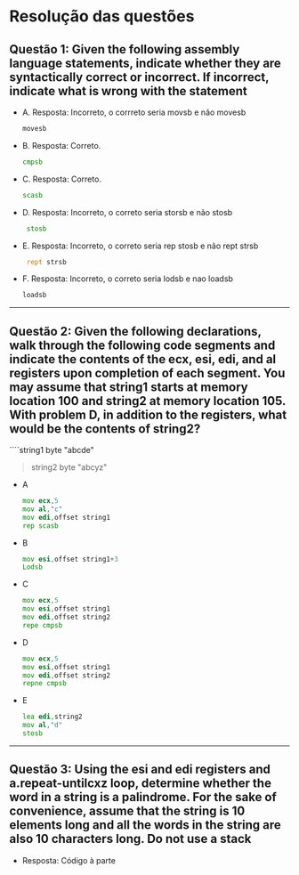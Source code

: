 # Resolução das questões

## Questão 1:  Given the following assembly language statements, indicate whether they are syntactically correct or incorrect. If incorrect, indicate what is wrong with the statement

* A. Resposta: Incorreto, o corrreto seria movsb e não movesb

    ```asm
    movesb
    ```

* B. Resposta: Correto.

    ```asm
    cmpsb
    ```

* C. Resposta: Correto.

    ```asm
    scasb
    ```

* D. Resposta: Incorreto, o correto seria storsb e não stosb

    ```asm
     stosb
    ```

* E. Resposta: Incorreto, o correto seria rep stosb e não rept strsb

    ```asm
     rept strsb
    ```

* F. Resposta:  Incorreto, o correto seria lodsb e nao loadsb

    ```asm
    loadsb
    ```

---

## Questão 2: Given the following declarations, walk through the following code segments and indicate the contents of the ecx, esi, edi, and al registers upon completion of each segment. You may assume that string1 starts at memory location 100 and string2 at memory location 105. With problem D, in addition to the registers, what would be the contents of string2?

´´´´string1 byte "abcde"
>string2 byte "abcyz"

* A

    ```asm
    mov ecx,5
    mov al,"c"
    mov edi,offset string1
    rep scasb
    ```

* B

    ```asm
    mov esi,offset string1+3 
    Lodsb
    ```

* C

    ```asm
    mov ecx,5
    mov esi,offset string1
    mov edi,offset string2
    repe cmpsb
    ```

* D

    ```asm
    mov ecx,5 
    mov esi,offset string1
    mov edi,offset string2
    repne cmpsb
    ```

* E

    ```asm
    lea edi,string2
    mov al,"d"
    stosb
    ```

---

## Questão 3:  Using the esi and edi registers and a.repeat-untilcxz loop, determine whether the word in a string is a palindrome. For the sake of convenience, assume that the string is 10 elements long and all the words in the string are also 10 characters long. Do not use a stack

* Resposta: Código à parte
